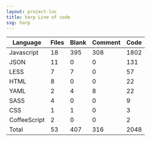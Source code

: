 ```yaml
---
layout: project-loc
title: harp Line of code
ssg: harp
---
```

<div class="table-responsive">
<table class="table">
<thead><tr>
<th>Language</th>
<th>Files</th>
<th>Blank</th>
<th>Comment</th>
<th>Code</th>
</tr></thead><tbody>
<tr><td>Javascript</td><td> 18</td><td> 395</td><td> 308</td><td> 1802</td></tr>
<tr><td>JSON</td><td> 11</td><td> 0</td><td> 0</td><td> 131</td></tr>
<tr><td>LESS</td><td> 7</td><td> 7</td><td> 0</td><td> 57</td></tr>
<tr><td>HTML</td><td> 8</td><td> 0</td><td> 0</td><td> 22</td></tr>
<tr><td>YAML</td><td> 2</td><td> 4</td><td> 8</td><td> 22</td></tr>
<tr><td>SASS</td><td> 4</td><td> 0</td><td> 0</td><td> 9</td></tr>
<tr><td>CSS</td><td> 1</td><td> 1</td><td> 0</td><td> 3</td></tr>
<tr><td>CoffeeScript</td><td> 2</td><td> 0</td><td> 0</td><td> 2</td></tr>
<tr><td>Total</td><td>53</td><td>407</td><td>316</td><td>2048</td></tr>
</tbody></table></div>
